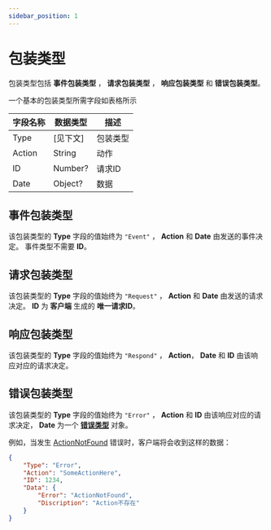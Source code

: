 ```yaml
---
sidebar_position: 1
---
```


# 包装类型

包装类型包括 **事件包装类型** ， **请求包装类型** ， **响应包装类型** 和 **错误包装类型**。

一个基本的包装类型所需字段如表格所示

| 字段名称 | 数据类型 |   描述   |
| -------- | -------- | -------- |
|   Type   | [见下文] | 包装类型 |
|  Action  |  String  |   动作   |
|    ID    |  Number? |  请求ID  |
|   Date   |  Object? |   数据   |

##  事件包装类型

该包装类型的 **Type** 字段的值始终为 `"Event"` ， **Action** 和 **Date** 由发送的事件决定。 事件类型不需要 **ID**。

## 请求包装类型

该包装类型的 **Type** 字段的值始终为 `"Request"` ， **Action** 和 **Date** 由发送的请求决定。 **ID** 为 **客户端** 生成的 **唯一请求ID**。

## 响应包装类型

该包装类型的 **Type** 字段的值始终为 `"Respond"` ， **Action**， **Date** 和 **ID** 由该响应对应的请求决定。

## 错误包装类型

该包装类型的 **Type** 字段的值始终为 `"Error"` ， **Action** 和 **ID** 由该响应对应的请求决定， **Date** 为一个 [**错误类型**](./ErrorTypes) 对象。

例如，当发生 [ActionNotFound](./ErrorTypes#actionnotfound) 错误时，客户端将会收到这样的数据：

```JSON
{
    "Type": "Error",
    "Action": "SomeActionHere",
    "ID": 1234,
    "Data": {
        "Error": "ActionNotFound",
        "Discription": "Action不存在"
    }
}
```